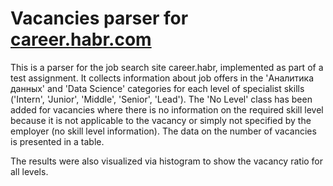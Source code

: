 # Vacancies parser for [career.habr.com](https://career.habr.com/)
This is a parser for the job search site career.habr, implemented as part of a test assignment. It collects information about job offers in the 'Аналитика данных' and 'Data Science' categories for each level of specialist skills ('Intern', 'Junior', 'Middle', 'Senior', 'Lead'). The 'No Level' class has been added for vacancies where there is no information on the required skill level because it is not applicable to the vacancy or simply not specified by the employer (no skill level information). The data on the number of vacancies is presented in a table.

The results were also visualized via histogram to show the vacancy ratio for all levels.
